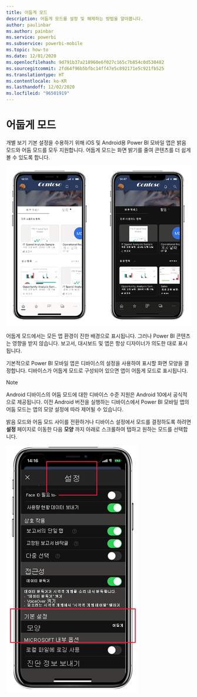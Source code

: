 ```yaml
---
title: 어둡게 모드
description: 어둡게 모드를 설정 및 해제하는 방법을 알아봅니다.
author: paulinbar
ms.author: painbar
ms.service: powerbi
ms.subservice: powerbi-mobile
ms.topic: how-to
ms.date: 12/01/2020
ms.openlocfilehash: 9d791b37a218960e6f027c165c7b854c0d530482
ms.sourcegitcommit: 2fd64f96b5bfbc14ff47e5c892171e5c921fb525
ms.translationtype: HT
ms.contentlocale: ko-KR
ms.lasthandoff: 12/02/2020
ms.locfileid: "96501919"
---
```

# <a name="dark-mode"></a>어둡게 모드

개별 보기 기본 설정을 수용하기 위해 iOS 및 Android용 Power BI 모바일 앱은 밝음 모드와 어둠 모드를 모두 지원합니다. 어둡게 모드는 화면 밝기를 줄여 콘텐츠를 더 쉽게 볼 수 있도록 합니다.

![어둡게 모드 및 밝게 모드](media/mobile-apps-dark-mode/powerbi-mobile-darkmode-lightmode.png)

 어둡게 모드에서는 모든 앱 환경이 진한 배경으로 표시됩니다. 그러나 Power BI 콘텐츠는 영향을 받지 않습니다. 보고서, 대시보드 및 앱은 항상 디자이너가 의도한 대로 표시됩니다.
 
 기본적으로 Power BI 모바일 앱은 디바이스의 설정을 사용하여 표시할 화면 모양을 결정합니다. 디바이스가 어둡게 모드로 구성되어 있으면 앱이 어둡게 모드로 표시됩니다.

>[!NOTE]
>Android 디바이스의 어둠 모드에 대한 디바이스 수준 지원은 Android 10에서 공식적으로 제공됩니다. 이전 Android 버전을 실행하는 디바이스에서 Power BI 모바일 앱의 어둠 모드는 앱의 모양 설정에 따라 제어될 수 있습니다.

밝음 모드와 어둠 모드 사이를 전환하거나 디바이스 설정에서 모드를 결정하도록 하려면 **설정** 페이지로 이동한 다음 **모양** 까지 아래로 스크롤하여 탭하고 원하는 모드를 선택합니다.

![모양 설정](media/mobile-apps-dark-mode/powerbi-mobile-appearance-settings.png)
